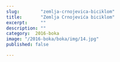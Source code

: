 ```yaml
---
slug:        "zemlja-crnojevica-biciklom"
title:       "Zemlja Crnojevića biciklom"
excerpt:     ""
description: ""
category:  2016-boka
image: "/2016-boka/boka/img/14.jpg"
published: false

---
```

